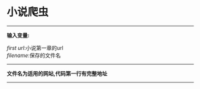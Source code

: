 # 小说爬虫
***
**输入变量:**   

*first url*:小说第一章的url  
*filename*:保存的文件名
***
**文件名为适用的网站,代码第一行有完整地址**
***
